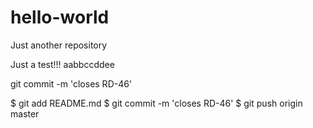 # hello-world
Just another repository


Just a test!!!
aabbccddee


git commit -m 'closes RD-46'

 $  git add README.md
 $  git commit -m 'closes RD-46'
 $  git push origin master